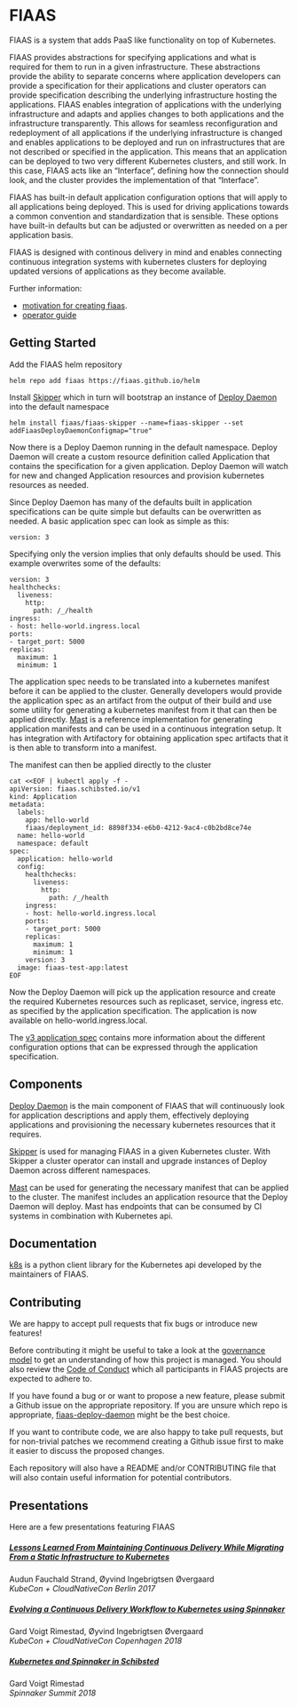 # FIAAS

FIAAS is a system that adds PaaS like functionality on top of Kubernetes.

FIAAS provides abstractions for specifying applications and what is required for
them to run in a given infrastructure.  These abstractions provide the ability
to separate concerns where application developers can provide a specification
for their applications and cluster operators can provide specification
describing the underlying infrastructure hosting the applications. FIAAS enables
integration of applications with the underlying infrastructure and adapts and
applies changes to both applications and the infrastructure transparently. This
allows for seamless reconfiguration and redeployment of all applications if the
underlying infrastructure is changed and enables applications to be deployed and
run on infrastructures that are not described or specified in the application.
This means that an application can be deployed to two very different Kubernetes
clusters, and still work. In this case, FIAAS acts like an “Interface”, defining
how the connection should look, and the cluster provides the implementation of
that “Interface”.

FIAAS has built-in default application configuration options that will apply to
all applications being deployed. This is used for driving applications
towards a common convention and standardization that is sensible. These options
have built-in defaults but can be adjusted or overwritten as needed on a per
application basis.

FIAAS is designed with continous delivery in mind and enables connecting
continuous integration systems with kubernetes clusters for deploying updated
versions of applications as they become available.

Further information:

* [motivation for creating fiaas](https://github.com/fiaas/fiaas-deploy-daemon/blob/master/docs/fiaas.md).
* [operator guide](https://github.com/fiaas/fiaas-deploy-daemon/blob/master/docs/operator_guide.md)

## Getting Started

Add the FIAAS helm repository

```
helm repo add fiaas https://fiaas.github.io/helm
```

Install [Skipper](https://github.com/fiaas/skipper) which in turn will
bootstrap an instance of [Deploy
Daemon](https://github.com/fiaas/fiaas-deploy-daemon) into
the default namespace

```
helm install fiaas/fiaas-skipper --name=fiaas-skipper --set addFiaasDeployDaemonConfigmap="true"
```

Now there is a Deploy Daemon running in the default namespace.
Deploy Daemon will create a custom resource definition called Application that
contains the specification for a given application.
Deploy Daemon will watch for new and changed Application resources and
provision kubernetes resources as needed.

Since Deploy Daemon has many of the defaults built in application
specifications can be quite simple but defaults can be overwritten as needed. A
basic application spec can look as simple as this:

```
version: 3
```

Specifying only the version implies that only defaults should be used. This
example overwrites some of the defaults:

```
version: 3
healthchecks:
  liveness:
    http:
      path: /_/health
ingress:
- host: hello-world.ingress.local
ports:
- target_port: 5000
replicas:
  maximum: 1
  minimum: 1
```

The application spec needs to be translated into a kubernetes manifest before
it can be applied to the cluster. Generally developers would provide the
application spec as an artifact from the output of their build and use some
utility for generating a kubernetes manifest from it that can then be applied
directly. [Mast](https://github.com/fiaas/mast) is a reference implementation
for generating application manifests and can be used in a continuous
integration setup. It has integration with Artifactory for obtaining
application spec artifacts that it is then able to transform into a manifest.

The manifest can then be applied directly to the cluster

```
cat <<EOF | kubectl apply -f -
apiVersion: fiaas.schibsted.io/v1
kind: Application
metadata:
  labels:
    app: hello-world
    fiaas/deployment_id: 8898f334-e6b0-4212-9ac4-c0b2bd8ce74e
  name: hello-world
  namespace: default
spec:
  application: hello-world
  config:
    healthchecks:
      liveness:
        http:
          path: /_/health
    ingress:
    - host: hello-world.ingress.local
    ports:
    - target_port: 5000
    replicas:
      maximum: 1
      minimum: 1
    version: 3
  image: fiaas-test-app:latest
EOF
```

Now the Deploy Daemon will pick up the application resource and create the
required Kubernetes resources such as replicaset, service, ingress etc. as
specified by the application specification. The application is now available on
hello-world.ingress.local.

The [v3 application
spec](https://github.com/fiaas/fiaas-deploy-daemon/blob/master/docs/v3_spec.md)
contains more information about the different configuration options that can be
expressed through the application specification.

## Components

[Deploy Daemon](https://github.com/fiaas/fiaas-deploy-daemon) is the main
component of FIAAS that will continuously look for application descriptions and
apply them, effectively deploying applications and provisioning the necessary
kubernetes resources that it requires.

[Skipper](https://github.com/fiaas/skipper) is used for managing FIAAS in a
given Kubernetes cluster. With Skipper a cluster operator can install and
upgrade instances of Deploy Daemon across different namespaces.

[Mast](https://github.com/fiaas/mast) can be used for generating the necessary
manifest that can be applied to the cluster. The manifest includes an
application resource that the Deploy Daemon will deploy. Mast has endpoints that
can be consumed by CI systems in combination with Kubernetes api.

## Documentation

[k8s](https://k8s.readthedocs.org/en/latest/) is a python client library for the
Kubernetes api developed by the maintainers of FIAAS.

## Contributing

We are happy to accept pull requests that fix bugs or introduce new features!

Before contributing it might be useful to take a look at the [governance
model](https://github.com/fiaas/governance/blob/master/governance_model.md) to get an understanding of how this
project is managed. You should also review the [Code of
Conduct](https://github.com/fiaas/governance/blob/master/code_of_conduct.md) which all participants in FIAAS projects
are expected to adhere to.

If you have found a bug or or want to propose a new feature, please submit a Github issue on the appropriate
repository. If you are unsure which repo is appropriate,
[fiaas-deploy-daemon](https://github.com/fiaas/fiaas-deploy-daemon) might be the best choice.

If you want to contribute code, we are also happy to take pull requests, but for non-trivial patches we recommend
creating a Github issue first to make it easier to discuss the proposed changes.

Each repository will also have a README and/or CONTRIBUTING file that will also contain useful information for
potential contributors.

## Presentations

Here are a few presentations featuring FIAAS

##### [Lessons Learned From Maintaining Continuous Delivery While Migrating From a Static Infrastructure to Kubernetes](https://www.youtube.com/watch?v=UJneVIAv9rc)

Audun Fauchald Strand, Øyvind Ingebrigtsen Øvergaard<br/>
*KubeCon + CloudNativeCon Berlin 2017*

##### [Evolving a Continuous Delivery Workflow to Kubernetes using Spinnaker](https://www.youtube.com/watch?v=cen3dULhE1E)

Gard Voigt Rimestad, Øyvind Ingebrigtsen Øvergaard<br/>
*KubeCon + CloudNativeCon Copenhagen 2018*

##### [Kubernetes and Spinnaker in Schibsted](https://www.youtube.com/watch?v=znYmjsJCSzk)

Gard Voigt Rimestad<br/>
*Spinnaker Summit 2018*
